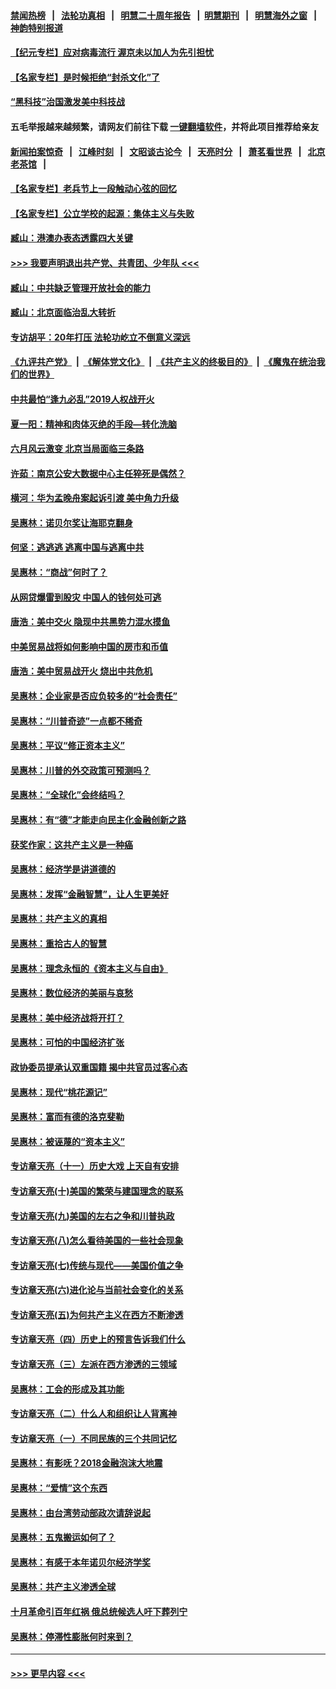 #### [禁闻热榜](热点新闻.md?=0)  &nbsp;&nbsp;|&nbsp;&nbsp; [法轮功真相](https://github.com/gfw-breaker/truth/blob/master/README.md?=0) &nbsp;&nbsp;|&nbsp;&nbsp; [明慧二十周年报告](https://github.com/gfw-breaker/mh-reports/blob/master/README.md?=0) &nbsp;&nbsp;|&nbsp;&nbsp;[明慧期刊](https://github.com/gfw-breaker/mh-qikan) &nbsp;&nbsp;|&nbsp;&nbsp; [明慧海外之窗](https://github.com/gfw-breaker/mh-news/blob/master/README.md?=0) &nbsp;&nbsp;|&nbsp;&nbsp; [神韵特别报道](https://github.com/gfw-breaker/mh-news/blob/master/shenyun.md?=0)
#### [【纪元专栏】应对病毒流行 渥京未以加人为先引担忧](../pages/nsc423/n11875714.md?t=02232131) 
#### [【名家专栏】是时候拒绝“封杀文化”了](../pages/nsc423/n11814093.md?t=02232131) 
#### [“黑科技”治国激发美中科技战](../pages/nsc423/n11638056.md?t=02232131) 
#### 五毛举报越来越频繁，请网友们前往下载 [一键翻墙软件](https://github.com/gfw-breaker/ssr-accounts)，并将此项目推荐给亲友
#### [新闻拍案惊奇](https://github.com/gfw-breaker/banned-news/blob/master/pages/link4.md) &nbsp;&nbsp;|&nbsp;&nbsp; [江峰时刻](https://github.com/gfw-breaker/banned-news/blob/master/pages/link4.md) &nbsp;&nbsp;|&nbsp;&nbsp; [文昭谈古论今](https://github.com/gfw-breaker/banned-news/blob/master/pages/link4.md) &nbsp;&nbsp;|&nbsp;&nbsp; [天亮时分](https://github.com/gfw-breaker/banned-news/blob/master/pages/link4.md) &nbsp;&nbsp;|&nbsp;&nbsp; [萧茗看世界](https://github.com/gfw-breaker/banned-news/blob/master/pages/link4.md) &nbsp;&nbsp;|&nbsp;&nbsp; [北京老茶馆](https://github.com/gfw-breaker/banned-news/blob/master/pages/link4.md) &nbsp;&nbsp;|&nbsp;&nbsp; 
#### [【名家专栏】老兵节上一段触动心弦的回忆](../pages/nsc423/n11646016.md?t=02232131) 
#### [【名家专栏】公立学校的起源：集体主义与失败](../pages/nsc423/n11601833.md?t=02232131) 
#### [臧山：港澳办表态透露四大关键](../pages/nsc423/n11421628.md?t=02232131) 
#### [>>> 我要声明退出共产党、共青团、少年队 <<<](https://github.com/begood0513/goodnews/blob/master/quit/letter.md) 
#### [臧山：中共缺乏管理开放社会的能力](../pages/nsc423/n11407457.md?t=02232131) 
#### [臧山：北京面临治乱大转折](../pages/nsc423/n11406895.md?t=02232131) 
#### [专访胡平：20年打压 法轮功屹立不倒意义深远](../pages/nsc423/n11398800.md?t=02232131) 
#### [《九评共产党》](https://github.com/begood0513/9ping.md/blob/master/README.md) &nbsp;|&nbsp; [《解体党文化》](../../../../jtdwh.md/blob/master/README.md)  &nbsp;|&nbsp; [《共产主义的终极目的》](../../../../gczydzjmd.md/blob/master/README.md) &nbsp;|&nbsp; [《魔鬼在统治我们的世界》](../../../../mgztzwmdsj.md/blob/master/README.md) 
#### [中共最怕“逢九必乱”2019人权战开火](../pages/nsc423/n11385248.md?t=02232131) 
#### [夏一阳：精神和肉体灭绝的手段—转化洗脑](../pages/nsc423/n11368250.md?t=02232131) 
#### [六月风云激变 北京当局面临三条路](../pages/nsc423/n11313668.md?t=02232131) 
#### [许茹：南京公安大数据中心主任猝死是偶然？](../pages/nsc423/n11064744.md?t=02232131) 
#### [横河：华为孟晚舟案起诉引渡 美中角力升级](../pages/nsc423/n11027230.md?t=02232131) 
#### [吴惠林：诺贝尔奖让海耶克翻身](../pages/nsc423/n10890049.md?t=02232131) 
#### [何坚：逃逃逃 逃离中国与逃离中共](../pages/nsc423/n10592891.md?t=02232131) 
#### [吴惠林：“商战”何时了？](../pages/nsc423/n10573558.md?t=02232131) 
#### [从网贷爆雷到股灾 中国人的钱何处可逃](../pages/nsc423/n10572800.md?t=02232131) 
#### [唐浩：美中交火 隐现中共黑势力混水摸鱼](../pages/nsc423/n10544040.md?t=02232131) 
#### [中美贸易战将如何影响中国的房市和币值](../pages/nsc423/n10543697.md?t=02232131) 
#### [唐浩：美中贸易战开火 烧出中共危机](../pages/nsc423/n10540126.md?t=02232131) 
#### [吴惠林：企业家是否应负较多的“社会责任”](../pages/nsc423/n10535022.md?t=02232131) 
#### [吴惠林：“川普奇迹”一点都不稀奇](../pages/nsc423/n10512808.md?t=02232131) 
#### [吴惠林：平议“修正资本主义”](../pages/nsc423/n10495724.md?t=02232131) 
#### [吴惠林：川普的外交政策可预测吗？](../pages/nsc423/n10462387.md?t=02232131) 
#### [吴惠林：“全球化”会终结吗？](../pages/nsc423/n10452838.md?t=02232131) 
#### [吴惠林：有“德”才能走向民主化金融创新之路](../pages/nsc423/n10432292.md?t=02232131) 
#### [获奖作家：这共产主义是一种癌](../pages/nsc423/n10431541.md?t=02232131) 
#### [吴惠林：经济学是讲道德的](../pages/nsc423/n10398014.md?t=02232131) 
#### [吴惠林：发挥“金融智慧”，让人生更美好](../pages/nsc423/n10375019.md?t=02232131) 
#### [吴惠林：共产主义的真相](../pages/nsc423/n10351394.md?t=02232131) 
#### [吴惠林：重拾古人的智慧](../pages/nsc423/n10337691.md?t=02232131) 
#### [吴惠林：理念永恒的《资本主义与自由》](../pages/nsc423/n10316274.md?t=02232131) 
#### [吴惠林：数位经济的美丽与哀愁](../pages/nsc423/n10292946.md?t=02232131) 
#### [吴惠林：美中经济战将开打？](../pages/nsc423/n10258825.md?t=02232131) 
#### [吴惠林：可怕的中国经济扩张](../pages/nsc423/n10219147.md?t=02232131) 
#### [政协委员提承认双重国籍 揭中共官员过客心态](../pages/nsc423/n10208809.md?t=02232131) 
#### [吴惠林：现代“桃花源记”](../pages/nsc423/n10185234.md?t=02232131) 
#### [吴惠林：富而有德的洛克斐勒](../pages/nsc423/n10142264.md?t=02232131) 
#### [吴惠林：被诬蔑的“资本主义”](../pages/nsc423/n10124816.md?t=02232131) 
#### [专访章天亮（十一）历史大戏 上天自有安排](../pages/nsc423/n10094905.md?t=02232131) 
#### [专访章天亮(十)美国的繁荣与建国理念的联系](../pages/nsc423/n10094899.md?t=02232131) 
#### [专访章天亮(九)美国的左右之争和川普执政](../pages/nsc423/n10094889.md?t=02232131) 
#### [专访章天亮(八)怎么看待美国的一些社会现象](../pages/nsc423/n10094857.md?t=02232131) 
#### [专访章天亮(七)传统与现代——美国价值之争](../pages/nsc423/n10093140.md?t=02232131) 
#### [专访章天亮(六)进化论与当前社会变化的关系](../pages/nsc423/n10092036.md?t=02232131) 
#### [专访章天亮(五)为何共产主义在西方不断渗透](../pages/nsc423/n10083620.md?t=02232131) 
#### [专访章天亮（四）历史上的预言告诉我们什么](../pages/nsc423/n10083606.md?t=02232131) 
#### [专访章天亮（三）左派在西方渗透的三领域](../pages/nsc423/n10081115.md?t=02232131) 
#### [吴惠林：工会的形成及其功能](../pages/nsc423/n10080633.md?t=02232131) 
#### [专访章天亮（二）什么人和组织让人背离神](../pages/nsc423/n10076637.md?t=02232131) 
#### [专访章天亮（一）不同民族的三个共同记忆](../pages/nsc423/n10074188.md?t=02232131) 
#### [吴惠林：有影呒？2018金融泡沫大地震](../pages/nsc423/n10040534.md?t=02232131) 
#### [吴惠林：“爱情”这个东西](../pages/nsc423/n10019423.md?t=02232131) 
#### [吴惠林：由台湾劳动部政次请辞说起](../pages/nsc423/n9979679.md?t=02232131) 
#### [吴惠林：五鬼搬运如何了？](../pages/nsc423/n9925338.md?t=02232131) 
#### [吴惠林：有感于本年诺贝尔经济学奖](../pages/nsc423/n9871883.md?t=02232131) 
#### [吴惠林：共产主义渗透全球](../pages/nsc423/n9812748.md?t=02232131) 
#### [十月革命引百年红祸 俄总统候选人吁下葬列宁](../pages/nsc423/n9810182.md?t=02232131) 
#### [吴惠林：停滞性膨胀何时来到？](../pages/nsc423/n9764136.md?t=02232131) 

----
#### [ >>> 更早内容 <<< ](../indexes/nsc423-earlier.md)
